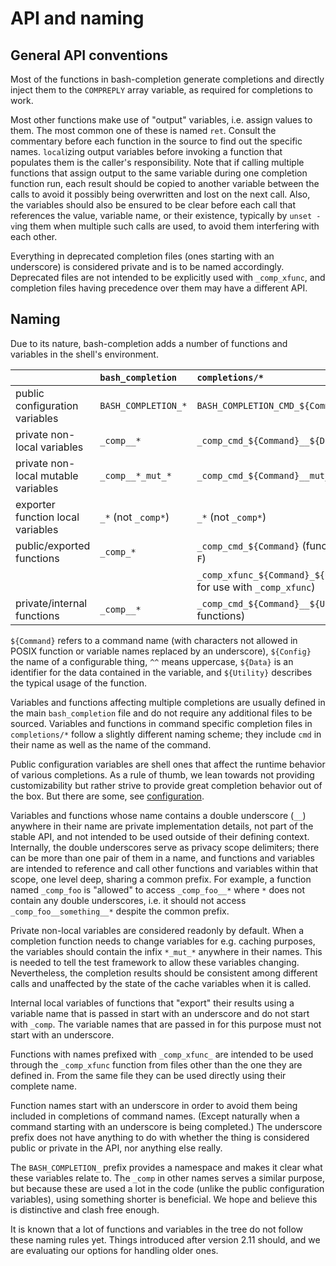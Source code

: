 # API and naming

## General API conventions

Most of the functions in bash-completion generate completions and directly
inject them to the `COMPREPLY` array variable, as required for completions to
work.

Most other functions make use of "output" variables, i.e. assign values to
them. The most common one of these is named `ret`. Consult the commentary
before each function in the source to find out the specific names.
`local`izing output variables before invoking a function that populates them
is the caller's responsibility.
Note that if calling multiple functions that assign output to the same variable
during one completion function run, each result should be copied to another
variable between the calls to avoid it possibly being overwritten and lost on
the next call. Also, the variables should also be ensured to be clear before
each call that references the value, variable name, or their existence,
typically by `unset -v`ing them when multiple such calls are used,
to avoid them interfering with each other.

Everything in deprecated completion files (ones starting with an underscore)
is considered private and is to be named accordingly. Deprecated files are not
intended to be explicitly used with `_comp_xfunc`, and completion files having
precedence over them may have a different API.

## Naming

Due to its nature, bash-completion adds a number of functions and variables in
the shell's environment.

|                                     | `bash_completion`   | `completions/*`                                                            |
|:------------------------------------|:--------------------|:---------------------------------------------------------------------------|
| public configuration variables      | `BASH_COMPLETION_*` | `BASH_COMPLETION_CMD_${Command^^}_${Config^^}`                             |
| private non-local variables         | `_comp__*`          | `_comp_cmd_${Command}__${Data}`                                            |
| private non-local mutable variables | `_comp__*_mut_*`    | `_comp_cmd_${Command}__mut_${Data}`                                        |
| exporter function local variables   | `_*` (not `_comp*`) | `_*` (not `_comp*`)                                                        |
| public/exported functions           | `_comp_*`           | `_comp_cmd_${Command}` (functions for `complete -F`)                       |
|                                     |                     | `_comp_xfunc_${Command}_${Utility}` (functions for use with `_comp_xfunc`) |
| private/internal functions          | `_comp__*`          | `_comp_cmd_${Command}__${Utility}` (utility functions)                     |

`${Command}` refers to a command name (with characters not allowed in POSIX
function or variable names replaced by an underscore), `${Config}` the name of
a configurable thing, `^^` means uppercase, `${Data}` is an identifier for the
data contained in the variable, and `${Utility}` describes the typical usage of
the function.

Variables and functions affecting multiple completions are usually defined
in the main `bash_completion` file and do not require any additional files to
be sourced. Variables and functions in command specific completion files in
`completions/*` follow a slightly different naming scheme; they include
`cmd` in their name as well as the name of the command.

Public configuration variables are shell ones that affect the runtime behavior
of various completions. As a rule of thumb, we lean towards not providing
customizability but rather strive to provide great completion behavior out of
the box. But there are some, see [configuration](configuration.md).

Variables and functions whose name contains a double underscore (`__`) anywhere
in their name are private implementation details, not part of the stable API,
and not intended to be used outside of their defining context. Internally, the
double underscores serve as privacy scope delimiters; there can be more than one
pair of them in a name, and functions and variables are intended to reference
and call other functions and variables within that scope, one level deep,
sharing a common prefix. For example, a function named `_comp_foo` is "allowed"
to access `_comp_foo__*` where `*` does not contain any double underscores,
i.e. it should not access `_comp_foo__something__*` despite the common prefix.

Private non-local variables are considered readonly by default.  When a
completion function needs to change variables for e.g. caching purposes, the
variables should contain the infix `*_mut_*` anywhere in their names.  This is
needed to tell the test framework to allow these variables changing.
Nevertheless, the completion results should be consistent among different calls
and unaffected by the state of the cache variables when it is called.

Internal local variables of functions that "export" their results using a
variable name that is passed in start with an underscore and do not start with
`_comp`. The variable names that are passed in for this purpose must not start
with an underscore.

Functions with names prefixed with `_comp_xfunc_` are intended to be used
through the `_comp_xfunc` function from files other than the one they are
defined in. From the same file they can be used directly using their complete
name.

Function names start with an underscore in order to avoid them being
included in completions of command names. (Except naturally when a command
starting with an underscore is being completed.) The underscore prefix does
not have anything to do with whether the thing is considered public or
private in the API, nor anything else really.

The `BASH_COMPLETION_` prefix provides a namespace and makes it clear what
these variables relate to. The `_comp` in other names serves a similar purpose,
but because these are used a lot in the code (unlike the public configuration
variables), using something shorter is beneficial. We hope and believe this is
distinctive and clash free enough.

It is known that a lot of functions and variables in the tree do not follow
these naming rules yet. Things introduced after version 2.11 should, and we are
evaluating our options for handling older ones.
